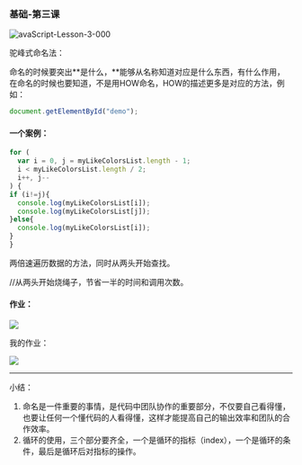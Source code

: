 ### 基础-第三课

![avaScript-Lesson-3-000](../Pictures/3.Screenshots/JavaScript-Lesson-3-0002.png)

驼峰式命名法：

命名的时候要突出**是什么，**能够从名称知道对应是什么东西，有什么作用，在命名的时候也要知道，不是用HOW命名，HOW的描述更多是对应的方法，例如：

```javascript
document.getElementById("demo");
```

#### 一个案例：

```javascript
for (
  var i = 0, j = myLikeColorsList.length - 1;
  i < myLikeColorsList.length / 2;
  i++, j--
) {
if (i!=j){
  console.log(myLikeColorsList[i]);
  console.log(myLikeColorsList[j]);
}else{
  console.log(myLikeColorsList[i]);
}
}
```

两倍速遍历数据的方法，同时从两头开始查找。

//从两头开始烧绳子，节省一半的时间和调用次数。

#### 作业：

![](https://ws1.sinaimg.cn/large/006tNc79gy1fph0nvpfe6j30zk0k0dln.jpg)

我的作业：

![](https://ws3.sinaimg.cn/large/006tNc79ly1fph5qgx1g5j30qi0eftci.jpg)

------

小结：

1. 命名是一件重要的事情，是代码中团队协作的重要部分，不仅要自己看得懂，也要让任何一个懂代码的人看得懂，这样才能提高自己的输出效率和团队的合作效率。
2. 循环的使用，三个部分要齐全，一个是循环的指标（index），一个是循环的条件，最后是循环后对指标的操作。
